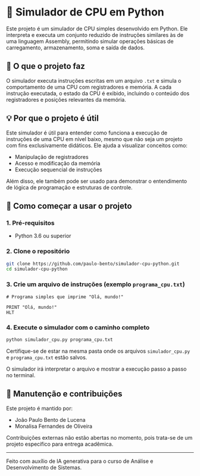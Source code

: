 # 🧠 Simulador de CPU em Python

Este projeto é um simulador de CPU simples desenvolvido em Python. Ele interpreta e executa um conjunto reduzido de instruções similares às de uma linguagem Assembly, permitindo simular operações básicas de carregamento, armazenamento, soma e saída de dados.

## 📌 O que o projeto faz

O simulador executa instruções escritas em um arquivo `.txt` e simula o comportamento de uma CPU com registradores e memória. A cada instrução executada, o estado da CPU é exibido, incluindo o conteúdo dos registradores e posições relevantes da memória.

## 💡 Por que o projeto é útil

Este simulador é útil para entender como funciona a execução de instruções de uma CPU em nível baixo, mesmo que não seja um projeto com fins exclusivamente didáticos. Ele ajuda a visualizar conceitos como:

* Manipulação de registradores
* Acesso e modificação da memória
* Execução sequencial de instruções

Além disso, ele também pode ser usado para demonstrar o entendimento de lógica de programação e estruturas de controle.

## 🚀 Como começar a usar o projeto

### 1. Pré-requisitos

* Python 3.6 ou superior

### 2. Clone o repositório

```bash
git clone https://github.com/paulo-bento/simulador-cpu-python.git
cd simulador-cpu-python
```

### 3. Crie um arquivo de instruções (exemplo `programa_cpu.txt`)

```assembly
# Programa simples que imprime "Olá, mundo!"

PRINT "Olá, mundo!"
HLT
```

### 4. Execute o simulador com o caminho completo

```bash
python simulador_cpu.py programa_cpu.txt
```
Certifique-se de estar na mesma pasta onde os arquivos `simulador_cpu.py` e `programa_cpu.txt` estão salvos.

O simulador irá interpretar o arquivo e mostrar a execução passo a passo no terminal.

## 👥 Manutenção e contribuições

Este projeto é mantido por:

* João Paulo Bento de Lucena
* Monalisa Fernandes de Oliveira

Contribuições externas não estão abertas no momento, pois trata-se de um projeto específico para entrega acadêmica.

---

Feito com auxílio de IA generativa para o curso de Análise e Desenvolvimento de Sistemas.
